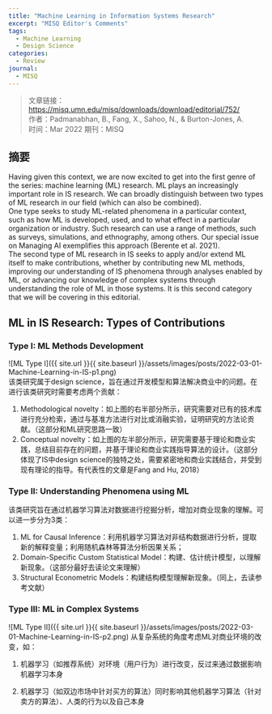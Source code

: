 ```yaml
---
title: "Machine Learning in Information Systems Research"
excerpt: "MISQ Editor's Comments"
tags:
  - Machine Learning
  - Design Science
categories:
  - Review
journal:
  - MISQ
---
```


> 文章链接：https://misq.umn.edu/misq/downloads/download/editorial/752/  
> 作者：Padmanabhan, B., Fang, X., Sahoo, N., & Burton-Jones, A.  
> 时间：Mar 2022
> 期刊：MISQ

## 摘要

Having given this context, we are now excited to get into the first genre of the series: machine learning (ML) research. ML plays an increasingly important role in IS research. We can broadly distinguish between two types of ML research in our field (which can also be combined).   
One type seeks to study ML-related phenomena in a particular context, such as how ML is developed, used, and to what effect in a particular organization or industry. Such research can use a range of methods, such as surveys, simulations, and ethnography, among others. Our special issue on Managing AI exemplifies this approach (Berente et al. 2021).  
The second type of ML research in IS seeks to apply and/or extend ML itself to make contributions, whether by contributing new ML methods, improving our understanding of IS phenomena through analyses enabled by ML, or advancing our knowledge of complex systems through understanding the role of ML in those systems. It is this second category that we will be covering in this editorial.  

## ML in IS Research: Types of Contributions

### Type I: ML Methods Development 

![ML Type I]({{ site.url }}{{ site.baseurl }}/assets/images/posts/2022-03-01-Machine-Learning-in-IS-p1.png)  
该类研究属于design science，旨在通过开发模型和算法解决商业中的问题。在进行该类研究时需要考虑两个贡献：  
1. Methodological novelty：如上图的右半部分所示，研究需要对已有的技术库进行充分检索，通过与基准方法进行对比或消融实验，证明研究的方法论贡献。（这部分和ML研究思路一致）
2. Conceptual novelty：如上图的左半部分所示，研究需要基于理论和商业实践，总结目前存在的问题，并基于理论和商业实践指导算法的设计。（这部分体现了IS中design science的独特之处，需要紧密地和商业实践结合，并受到现有理论的指导。有代表性的文章是Fang and Hu, 2018）
   	
### Type II: Understanding Phenomena using ML

该类研究旨在通过机器学习算法对数据进行挖掘分析，增加对商业现象的理解。可以进一步分为3类：
1. ML for Causal Inference：利用机器学习算法对非结构数据进行分析，提取新的解释变量；利用随机森林等算法分析因果关系；
2. Domain-Specific Custom Statistical Model：构建、估计统计模型，以理解新现象。（这部分最好去读论文来理解）
3. Structural Econometric Models：构建结构模型理解新现象。（同上，去读参考文献）
   	
### Type III: ML in Complex Systems

![ML Type II]({{ site.url }}{{ site.baseurl }}/assets/images/posts/2022-03-01-Machine-Learning-in-IS-p2.png) 
从复杂系统的角度考虑ML对商业环境的改变，如：

1. 机器学习（如推荐系统）对环境（用户行为）进行改变，反过来通过数据影响机器学习本身

2. 机器学习（如双边市场中针对买方的算法）同时影响其他机器学习算法（针对卖方的算法）、人类的行为以及自己本身

